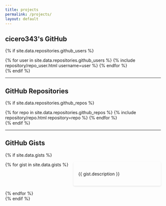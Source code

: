 ```yaml
---
title: projects
permalink: /projects/
layout: default
---
```


<style>
  .gists {
  display: flex;
  flex-wrap: wrap;
  gap: 1rem;
}

.gist {
  flex: 1 1 calc(50% - 1rem);
  box-shadow: 0 2px 4px rgba(0, 0, 0, 0.1);
  padding: 1rem;
  border-radius: 4px;
  background-color: var(--bg-color-light);
}

.gist-link {
  text-decoration: none;
  color: var(--txt-color);
}

.gist-link:hover {
  text-decoration: underline;
}

@media (max-width: 768px) {
  .gist {
    flex: 1 1 100%;
  }
}

</style>

## cicero343's GitHub 

{% if site.data.repositories.github_users %}
<div class="repositories d-flex flex-wrap flex-md-row flex-column justify-content-between align-items-center">
  {% for user in site.data.repositories.github_users %}
    {% include repository/repo_user.html username=user %}
  {% endfor %}
</div>
{% endif %}

---

## GitHub Repositories

{% if site.data.repositories.github_repos %}
<div class="repositories d-flex flex-wrap flex-md-row flex-column justify-content-between align-items-center">
  {% for repo in site.data.repositories.github_repos %}
    {% include repository/repo.html repository=repo %}
  {% endfor %}
</div>
{% endif %}

---

## GitHub Gists

{% if site.data.gists %}
<div class="gists d-flex flex-wrap flex-md-row flex-column justify-content-between align-items-center">
  {% for gist in site.data.gists %}
    <div class="gist">
      <a href="{{ gist.url }}" target="_blank" class="gist-link">
        <p>{{ gist.description }}</p>
      </a>
    </div>
  {% endfor %}
</div>
{% endif %}

